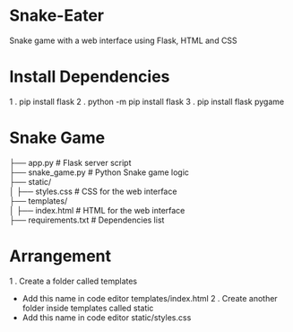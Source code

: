 # Snake-Eater
Snake game with a web interface using Flask, HTML and CSS

# Install Dependencies
1 . pip install flask 
2 . python -m pip install flask
3 . pip install flask pygame

# Snake Game
├── app.py              # Flask server script </br>
├── snake_game.py       # Python Snake game logic </br>
├── static/ </br>
│   ├── styles.css      # CSS for the web interface </br>
├── templates/  </br>
│   ├── index.html      # HTML for the web interface </br>
├── requirements.txt    # Dependencies list </br>

# Arrangement 
1 . Create a folder called templates
* Add this name in code editor templates/index.html
2 . Create another folder inside templates called static
* Add this name in code editor static/styles.css
